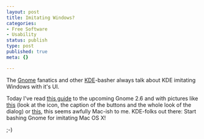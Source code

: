 ```yaml
---
layout: post
title: Imitating Windows?
categories:
- Free Software
- Usability
status: publish
type: post
published: true
meta: {}

---
```

The <a href="http://www.gnome.org">Gnome</a> fanatics and other <a href="http://www.kde.org">KDE</a>-basher always talk about KDE imitating Windows with it's UI.

Today I've read <a href="http://sdg.agreatserver.com/GNOME_2_6.html">this guide</a> to the upcoming Gnome 2.6 and with pictures like <a href="http://www.gnegg.ch/archives/gedit_save.jpg">this</a> (look at the icon, the caption of the buttons and the whole look of the dialog) or <a href="http://www.gnegg.ch/archives/filesel_save.jpg">this</a>, this seems awfully Mac-ish to me. KDE-folks out there: Start bashing Gnome for imitating Mac OS X!

;-)
